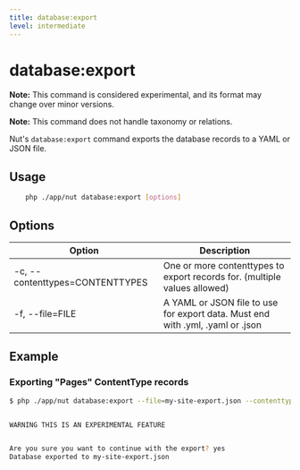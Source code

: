 ```yaml
---
title: database:export
level: intermediate
---
```

database:export
===============

<p class="warning"><strong>Note:</strong> This command is considered
experimental, and its format may change over minor versions.</p>

<p class="warning"><strong>Note:</strong> This command does not handle
taxonomy or relations.</p>


Nut's `database:export` command exports the database records to a YAML or JSON
file.

## Usage

```bash
    php ./app/nut database:export [options]
```


## Options

| Option | Description |
|--------|-------------|
| -c, --contenttypes=CONTENTTYPES | One or more contenttypes to export records for. (multiple values allowed)
| -f, --file=FILE | A YAML or JSON file to use for export data. Must end with .yml, .yaml or .json


## Example

### Exporting "Pages" ContentType records


```bash
$ php ./app/nut database:export --file=my-site-export.json --contenttypes=pages


WARNING THIS IS AN EXPERIMENTAL FEATURE


Are you sure you want to continue with the export? yes
Database exported to my-site-export.json
```

